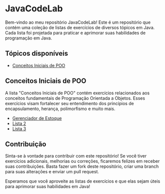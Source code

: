 # JavaCodeLab

Bem-vindo ao meu repositório JavaCodeLab! Este é um repositório que contém uma coleção de listas de exercícios de diversos tópicos em Java. Cada lista foi projetada para praticar e aprimorar suas habilidades de programação em Java.

## Tópicos disponíveis

- [Conceitos Iniciais de POO](#conceitos-iniciais-de-poo)

## Conceitos Iniciais de POO

A lista "Conceitos Iniciais de POO" contém exercícios relacionados aos conceitos fundamentais de Programação Orientada a Objetos. Esses exercícios visam fortalecer seu entendimento dos princípios de encapsulamento, herança, polimorfismo e muito mais.

- [Gerenciador de Estoque](conceitos-iniciais-poo/controle_de_estoque)
- [Lista 2](conceitos-iniciais-poo/Lista2.java)
- [Lista 3](conceitos-iniciais-poo/Lista3.java)

## Contribuição

Sinta-se à vontade para contribuir com este repositório! Se você tiver exercícios adicionais, melhorias ou correções, ficaremos felizes em receber suas contribuições. Basta fazer um fork deste repositório, criar uma branch para suas alterações e enviar um pull request.

Esperamos que você aproveite as listas de exercícios e que elas sejam úteis para aprimorar suas habilidades em Java!

